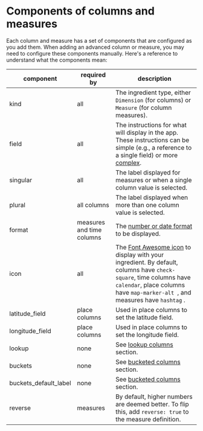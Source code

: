 # Components of columns and measures

Each column and measure has a set of components that are configured as you add them. When adding an advanced column or measure, you may need to configure these components manually. Here's a reference to understand what the components mean:

| component               | required by               | description                                                                                                                                                                                                                                                                                                                                                                                                                                                                                                                                                                        |
| ----------------------- | ------------------------- | ---------------------------------------------------------------------------------------------------------------------------------------------------------------------------------------------------------------------------------------------------------------------------------------------------------------------------------------------------------------------------------------------------------------------------------------------------------------------------------------------------------------------------------------------------------------------------------- |
| kind                    | all                       | The ingredient type, either `Dimension` (for columns) or `Measure` (for column measures).                                                                                                                                                                                                                                                                                                                                                                                                                                                                                          |
| field                   | all                       | The instructions for what will display in the app. These instructions can be simple (e.g., a reference to a single field) or more [complex](../advanced-ingredients/).                                                                                                                                                                                                                                                                                                                                                                                                             |
| singular                | all                       | The label displayed for measures or when a single column value is selected.                                                                                                                                                                                                                                                                                                                                                                                                                                                                                                        |
| plural                  | all columns               | The label displayed when more than one column value is selected.                                                                                                                                                                                                                                                                                                                                                                                                                                                                                                                   |
| format                  | measures and time columns | The [number or date format](ingredient-formats.md) to be displayed.                                                                                                                                                                                                                                                                                                                                                                                                                                                                                                                |
| icon                    | all                       | The [Font Awesome icon](https://fontawesome.com/icons?d=gallery) to display with your ingredient. By default, columns have `check-square`<img src="../../../.gitbook/assets/check-square-solid.svg" alt="" data-size="line">, time columns have `calendar`<img src="../../../.gitbook/assets/calendar-solid.svg" alt="" data-size="line">, place columns have `map-marker-alt` <img src="../../../.gitbook/assets/map-marker-alt-solid.svg" alt="" data-size="line"> , and measures have `hashtag` <img src="../../../.gitbook/assets/hashtag-solid.svg" alt="" data-size="line">. |
| latitude\_field         | place columns             | Used in place columns to set the latitude field.                                                                                                                                                                                                                                                                                                                                                                                                                                                                                                                                   |
| longitude\_field        | place columns             | Used in place columns to set the longitude field.                                                                                                                                                                                                                                                                                                                                                                                                                                                                                                                                  |
| lookup                  | none                      | See [lookup columns](../advanced-ingredients/lookup-dimensions.md) section.                                                                                                                                                                                                                                                                                                                                                                                                                                                                                                        |
| buckets                 | none                      | See [bucketed columns](../advanced-ingredients/bucketed-dimensions.md) section.                                                                                                                                                                                                                                                                                                                                                                                                                                                                                                    |
| buckets\_default\_label | none                      | See [bucketed columns](../advanced-ingredients/bucketed-dimensions.md) section.                                                                                                                                                                                                                                                                                                                                                                                                                                                                                                    |
| reverse                 | measures                  | By default, higher numbers are deemed better. To flip this, add `reverse: true` to the measure definition.                                                                                                                                                                                                                                                                                                                                                                                                                                                                         |

